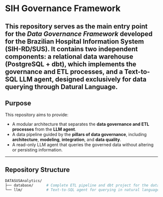 # SIH Governance Framework

This repository serves as the **main entry point** for the *Data Governance Framework* developed for the **Brazilian Hospital Information System (SIH-RD/SUS)**. 
It contains two independent components: a **relational data warehouse (PostgreSQL + dbt)**, which implements the governance and ETL processes, and a **Text-to-SQL LLM agent**, designed exclusively for **data querying** through **Datural Language**.
---

## Purpose

This repository aims to provide:
- A modular architecture that separates the **data governance and ETL processes** from the **LLM agent**. 
- A data pipeline guided by the **pillars of data governance**, including **architecture**, **modeling**, **integration**, and **data quality**. 
- A read-only LLM agent that queries the governed data without altering or persisting information.

---

## Repository Structure

```bash
DATASUSAnalytics/
├── database/      # Complete ETL pipeline and dbt project for the data warehouse
└── llm/           # Text-to-SQL agent for querying in natural language

